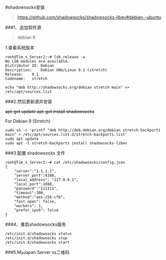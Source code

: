 #shadowsocks安装

>https://github.com/shadowsocks/shadowsocks-libev#debian--ubuntu

###1、追加软件源
>debian 9

1.查看系统版本
```
root@Tim_s_Server2:~# lsb_release -a
No LSB modules are available.
Distributor ID:	Debian
Description:	Debian GNU/Linux 9.1 (stretch)
Release:	9.1
Codename:	stretch
```

```
echo "deb http://shadowsocks.org/debian stretch main" >> /etc/apt/sources.list
```


###2.然后更新源并安装


~~apt-get update
apt-get install shadowsocks~~


For Debian 9 (Stretch)
```
sudo sh -c 'printf "deb http://deb.debian.org/debian stretch-backports main" > /etc/apt/sources.list.d/stretch-backports.list'
sudo apt update
sudo apt -t stretch-backports install shadowsocks-libev
```


###3.配置 shadowsocks 文件
```
root@Tim_s_Server2:~# cat /etc/shadowsocks/config.json
{
    "server":"1.1.1.1",
    "server_port":8388,
    "local_address": "127.0.0.1",
    "local_port":1080,
    "password":"111111",
    "timeout":300,
    "method":"aes-256-cfb",
    "fast_open": false,
    "workers": 1,
    "prefer_ipv6": false
}

```


###4、重启shadowsocks服务
```
/etc/init.d/shadowsocks status
/etc/init.d/shadowsocks stop
/etc/init.d/shadowsocks start
```

###5.MyJapan Server ss二维码





